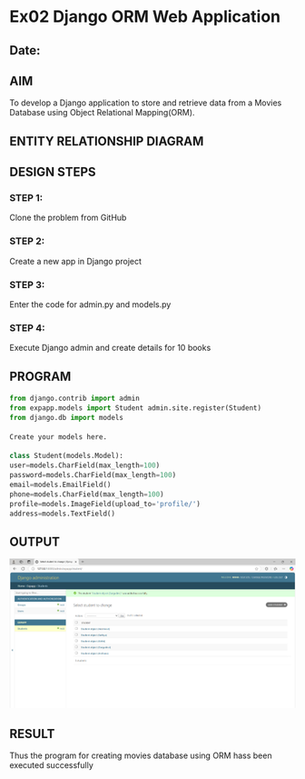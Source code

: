 # Ex02 Django ORM Web Application
## Date: 

## AIM
To develop a Django application to store and retrieve data from a Movies Database using Object Relational Mapping(ORM).

## ENTITY RELATIONSHIP DIAGRAM



## DESIGN STEPS

### STEP 1:
Clone the problem from GitHub

### STEP 2:
Create a new app in Django project

### STEP 3:
Enter the code for admin.py and models.py

### STEP 4:
Execute Django admin and create details for 10 books

## PROGRAM
```python
from django.contrib import admin 
from expapp.models import Student admin.site.register(Student) 
from django.db import models

Create your models here.

class Student(models.Model): 
user=models.CharField(max_length=100)
password=models.CharField(max_length=100) 
email=models.EmailField()
phone=models.CharField(max_length=100)
profile=models.ImageField(upload_to='profile/') 
address=models.TextField()
```

## OUTPUT

![output](<Screenshot 2025-03-19 162140.png>)


## RESULT
Thus the program for creating movies database using ORM hass been executed successfully
